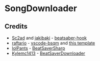 # SongDownloader

## Credits

* [Sc2ad](https://github.com/Sc2ad) and [jakibaki](https://github.com/jakibaki) - [beatsaber-hook](https://github.com/sc2ad/beatsaber-hook)
* [raftario](https://github.com/raftario) - [vscode-bsqm](https://github.com/raftario/vscode-bsqm) and [this template](https://github.com/raftario/bmbf-mod-template)
* [lolPants](https://github.com/lolPants) - [BeatSaverSharp](https://github.com/lolPants/BeatSaverSharp)
* [Kylemc1413](https://github.com/Kylemc1413) - [BeatSaverDownloader](https://github.com/Kylemc1413/BeatSaverDownloader/)
